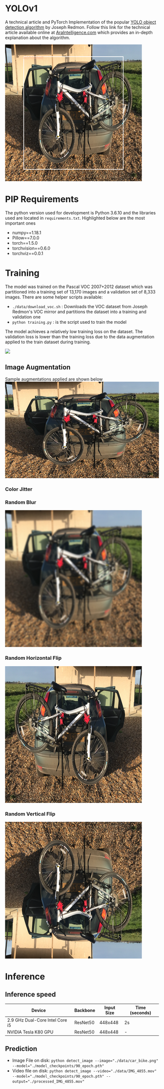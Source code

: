 # YOLOv1

A technical article and PyTorch Implementation of the popular [YOLO object detection algorithm](https://pjreddie.com/darknet/yolov1/) by Joseph Redmon. Follow this link for the technical article available online at [AraIntelligence.com](https://araintelligence.com/blogs/deep-learning/object-detection/yolo_v1/) which provides an in-depth explanation about the algorithm.

![Sample Prediction](./data/sample_prediction.png)

# PIP Requirements
The python version used for development is Python 3.6.10 and the libraries used are located in `requirements.txt`. Highlighted below are the most important ones

* numpy==1.18.1
* Pillow==7.0.0
* torch==1.5.0
* torchvision==0.6.0
* torchviz==0.0.1

# Training
The model was trained on the Pascal VOC 2007+2012 dataset which was partitioned into a training set of 13,170 images and a validation set of 8,333 images.
There are some helper scripts available:

* `./data/download_voc.sh` : Downloads the VOC dataset from Joseph Redmon's VOC mirror and partitions the dataset into a training and validation one
* `python training.py` : is the script used to train the model

The model achieves a relatively low training loss on the dataset. The validation loss is lower than the training loss due to the data augmentation applied to the train dataset during training.

![](./13170_elems_train_val_loss.png)

## Image Augmentation
<!-- TODO: Show the ground truth detections on the augmentations -->
Sample augmentations applied are shown below
![](./data/car_bike.png)
### Color Jitter

### Random Blur
![](./data/random_blur.png)
### Random Horizontal Flip
![](./data/random_horizontal_flip.png)
### Random Vertical Flip
![](./data/random_vertical_flip.png)

# Inference 
## Inference speed 

| Device | Backbone | Input Size | Time (seconds) |
| --- | --- | --- | --- |
| 2.9 GHz Dual-Core Intel Core i5 | ResNet50 | 448x448 | 2s |
| NVIDIA Tesla K80 GPU | ResNet50 | 448x448 | - |

## Prediction
* Image File on disk: `python detect_image --image="./data/car_bike.png" --model="./model_checkpoints/90_epoch.pth"`
* Video file on disk: `python detect_image --video="./data/IMG_4855.mov" --model="./model_checkpoints/90_epoch.pth" --output="./processed_IMG_4855.mov"`

